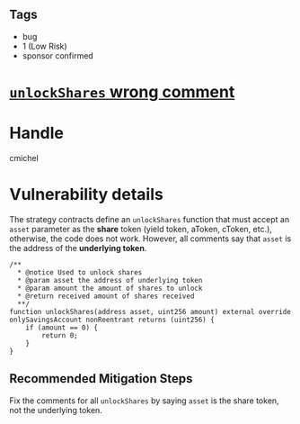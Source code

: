 ## Tags

- bug
- 1 (Low Risk)
- sponsor confirmed

# [`unlockShares` wrong comment](https://github.com/code-423n4/2021-12-sublime-findings/issues/135) 

# Handle

cmichel


# Vulnerability details

The strategy contracts define an `unlockShares` function that must accept an `asset` parameter as the **share** token (yield token, aToken, cToken, etc.), otherwise, the code does not work.
However, all comments say that `asset` is the address of the **underlying token**.

```solidity
/**
  * @notice Used to unlock shares
  * @param asset the address of underlying token
  * @param amount the amount of shares to unlock
  * @return received amount of shares received
  **/
function unlockShares(address asset, uint256 amount) external override onlySavingsAccount nonReentrant returns (uint256) {
    if (amount == 0) {
        return 0;
    }
}
```

## Recommended Mitigation Steps
Fix the comments for all `unlockShares` by saying `asset` is the share token, not the underlying token.


